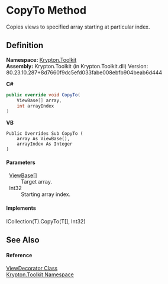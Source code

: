 # CopyTo Method


Copies views to specified array starting at particular index.



## Definition
**Namespace:** <a href="79d2eac2-21f4-54ff-7552-b20c33c30600.md">Krypton.Toolkit</a>  
**Assembly:** Krypton.Toolkit (in Krypton.Toolkit.dll) Version: 80.23.10.287+8d7660f9dc5efd033fabe008ebfb904beab6d444

**C#**
``` C#
public override void CopyTo(
	ViewBase[] array,
	int arrayIndex
)
```
**VB**
``` VB
Public Overrides Sub CopyTo ( 
	array As ViewBase(),
	arrayIndex As Integer
)
```



#### Parameters
<dl><dt>  <a href="309ac2d8-bfc5-c1a7-ab6a-4f4cf86a1ba6.md">ViewBase</a>[]</dt><dd>Target array.</dd><dt>  Int32</dt><dd>Starting array index.</dd></dl>

#### Implements
ICollection(T).CopyTo(T[], Int32)  


## See Also


#### Reference
<a href="5bfdac14-2f95-17b3-c641-94bca28b9f8c.md">ViewDecorator Class</a>  
<a href="79d2eac2-21f4-54ff-7552-b20c33c30600.md">Krypton.Toolkit Namespace</a>  
